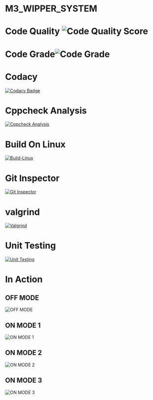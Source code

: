 # M3_WIPPER_SYSTEM
# Code Quality ![Code Quality Score](https://api.codiga.io/project/33392/score/svg)
# Code Grade![Code Grade](https://api.codiga.io/project/33392/status/svg)
# Codacy 
[![Codacy Badge](https://app.codacy.com/project/badge/Grade/ff4cad57313d43628c988283945a7932)](https://www.codacy.com/gh/Gayathri-karthikeyan/M3_WIPER_SYSTEM/dashboard?utm_source=github.com&amp;utm_medium=referral&amp;utm_content=Gayathri-karthikeyan/M3_WIPER_SYSTEM&amp;utm_campaign=Badge_Grade)
# Cppcheck Analysis
[![Cppcheck Analysis](https://github.com/Gayathri-karthikeyan/M3_WIPER_SYSTEM/actions/workflows/cpp%20check.yml/badge.svg)](https://github.com/Gayathri-karthikeyan/M3_WIPER_SYSTEM/actions/workflows/cpp%20check.yml)
# Build On Linux
[![Build-Linux](https://github.com/Gayathri-karthikeyan/M3_WIPER_SYSTEM/actions/workflows/Build%20on%20Linux.yml/badge.svg)](https://github.com/Gayathri-karthikeyan/M3_WIPER_SYSTEM/actions/workflows/Build%20on%20Linux.yml)
# Git Inspector
[![Git Inspector](https://github.com/Gayathri-karthikeyan/M3_WIPER_SYSTEM/actions/workflows/Git%20Inspector.yml/badge.svg)](https://github.com/Gayathri-karthikeyan/M3_WIPER_SYSTEM/actions/workflows/Git%20Inspector.yml)
# valgrind
[![Valgrind](https://github.com/Gayathri-karthikeyan/M3_WIPER_SYSTEM/actions/workflows/Valgrind.yml/badge.svg)](https://github.com/Gayathri-karthikeyan/M3_WIPER_SYSTEM/actions/workflows/Valgrind.yml)
# Unit Testing
[![Unit Testing](https://github.com/Gayathri-karthikeyan/M3_WIPER_SYSTEM/actions/workflows/Unit%20Testing.yml/badge.svg)](https://github.com/Gayathri-karthikeyan/M3_WIPER_SYSTEM/actions/workflows/Unit%20Testing.yml)
# In Action
## OFF MODE
![OFF MODE](https://user-images.githubusercontent.com/92981586/168258579-9ec545b8-dfcb-4f52-bd2a-40c5dc823a76.PNG)
## ON MODE 1
![ON MODE 1](https://user-images.githubusercontent.com/92981586/168258667-dcf16c1f-6051-4d49-9360-2030cee9280e.PNG)
## ON MODE 2
![ON MODE 2](https://user-images.githubusercontent.com/92981586/168259695-228b7d78-b590-4460-b2b8-3448dbfa38e6.png)
## ON MODE 3
![ON MODE 3](https://user-images.githubusercontent.com/92981586/168259791-94b13ec4-45f0-479a-aa15-d696d4b618a6.PNG)

